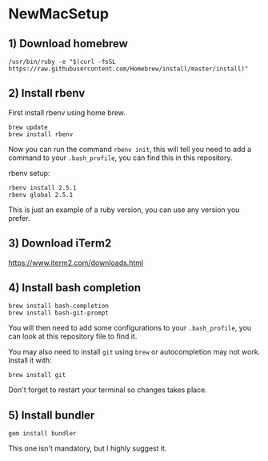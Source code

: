 # NewMacSetup

## 1) Download homebrew

`/usr/bin/ruby -e "$(curl -fsSL https://raw.githubusercontent.com/Homebrew/install/master/install)"`

## 2) Install rbenv

First install rbenv using home brew.
```
brew update
brew install rbenv
```

Now you can run the command `rbenv init`, this will tell you need to add a command to your `.bash_profile`, you can find this in this repository.

rbenv setup:
```
rbenv install 2.5.1
rbenv global 2.5.1
```
This is just an example of a ruby version, you can use any version you prefer.

## 3) Download iTerm2

https://www.iterm2.com/downloads.html

## 4) Install bash completion

```
brew install bash-completion
brew install bash-git-prompt
```

You will then need to add some configurations to your `.bash_profile`, you can look at this repository file to find it.

You may also need to install `git` using `brew` or autocompletion may not work. Install it with:
```
brew install git
```

Don't forget to restart your terminal so changes takes place.

## 5) Install bundler

`gem install bundler`

This one isn't mandatory, but I highly suggest it.
